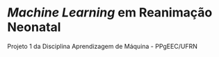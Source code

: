 # *Machine Learning* em Reanimação Neonatal
Projeto 1 da Disciplina Aprendizagem de Máquina - PPgEEC/UFRN
